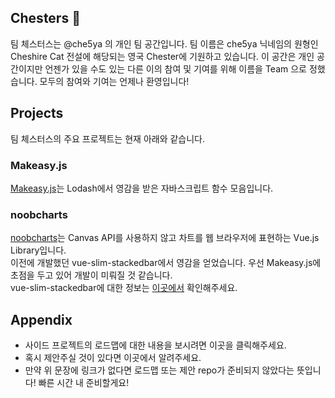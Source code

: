 ## Chesters 👋
<!--![17e54ab4933386407](https://github.com/team-chesters/.github/assets/15936615/a068c2c1-ec6e-4808-ab97-7919194c6b61)-->

팀 체스터스는 @che5ya 의 개인 팀 공간입니다. 팀 이름은 che5ya 닉네임의 원형인 Cheshire Cat 전설에 해당되는 영국 Chester에 기원하고 있습니다.
이 공간은 개인 공간이지만 언젠가 있을 수도 있는 다른 이의 참여 및 기여를 위해 이름을 Team 으로 정했습니다. 모두의 참여와 기여는 언제나 환영입니다!

## Projects
팀 체스터스의 주요 프로젝트는 현재 아래와 같습니다.

### Makeasy.js
[Makeasy.js](https://github.com/team-chesters/makeasy)는 Lodash에서 영감을 받은 자바스크립트 함수 모음입니다.

### noobcharts
[noobcharts](https://github.com/team-chesters/noobcharts)는 Canvas API를 사용하지 않고 차트를 웹 브라우저에 표현하는 Vue.js Library입니다.<br />
이전에 개발했던 vue-slim-stackedbar에서 영감을 얻었습니다. 우선 Makeasy.js에 초점을 두고 있어 개발이 미뤄질 것 같습니다. <br />
vue-slim-stackedbar에 대한 정보는 [이곳에서](https://github.com/team-chesters/noobcharts/blob/master/OLD-README.md) 확인해주세요.

## Appendix

* 사이드 프로젝트의 로드맵에 대한 내용을 보시려면 이곳을 클릭해주세요.
* 혹시 제안주실 것이 있다면 이곳에서 알려주세요.
* 만약 위 문장에 링크가 없다면 로드맵 또는 제안 repo가 준비되지 않았다는 뜻입니다! 빠른 시간 내 준비할게요!
